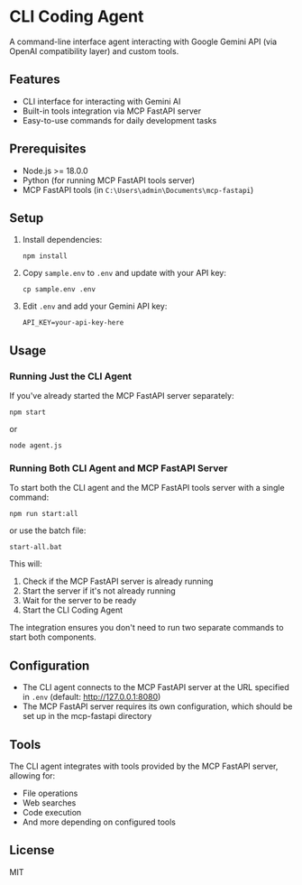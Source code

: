 # CLI Coding Agent

A command-line interface agent interacting with Google Gemini API (via OpenAI compatibility layer) and custom tools.

## Features

- CLI interface for interacting with Gemini AI
- Built-in tools integration via MCP FastAPI server
- Easy-to-use commands for daily development tasks

## Prerequisites

- Node.js >= 18.0.0
- Python (for running MCP FastAPI tools server)
- MCP FastAPI tools (in `C:\Users\admin\Documents\mcp-fastapi`)

## Setup

1. Install dependencies:
   ```
   npm install
   ```

2. Copy `sample.env` to `.env` and update with your API key:
   ```
   cp sample.env .env
   ```

3. Edit `.env` and add your Gemini API key:
   ```
   API_KEY=your-api-key-here
   ```

## Usage

### Running Just the CLI Agent

If you've already started the MCP FastAPI server separately:

```
npm start
```

or

```
node agent.js
```

### Running Both CLI Agent and MCP FastAPI Server

To start both the CLI agent and the MCP FastAPI tools server with a single command:

```
npm run start:all
```

or use the batch file:

```
start-all.bat
```

This will:
1. Check if the MCP FastAPI server is already running
2. Start the server if it's not already running
3. Wait for the server to be ready
4. Start the CLI Coding Agent

The integration ensures you don't need to run two separate commands to start both components.

## Configuration

- The CLI agent connects to the MCP FastAPI server at the URL specified in `.env` (default: http://127.0.0.1:8080)
- The MCP FastAPI server requires its own configuration, which should be set up in the mcp-fastapi directory

## Tools

The CLI agent integrates with tools provided by the MCP FastAPI server, allowing for:
- File operations
- Web searches
- Code execution
- And more depending on configured tools

## License

MIT
